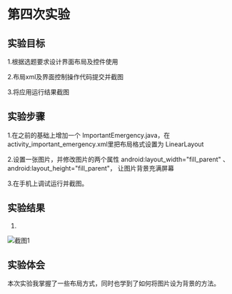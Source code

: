 # 第四次实验

## 实验目标

1.根据选题要求设计界面布局及控件使用

2.布局xml及界面控制操作代码提交并截图

3.将应用运行结果截图

## 实验步骤

1.在之前的基础上增加一个 ImportantEmergency.java，在 activity_important_emergency.xml里把布局格式设置为 LinearLayout  
 
2.设置一张图片，并修改图片的两个属性 android:layout_width="fill_parent" 、 android:layout_height="fill_parent"， 让图片背景充满屏幕  

3.在手机上调试运行并截图。  

## 实验结果

1. 
![截图1](https://github.com/Easadon/android-labs-2018/blob/master/com1614080901110/report4Img.jpg)

## 实验体会

本次实验我掌握了一些布局方式，同时也学到了如何将图片设为背景的方法。

